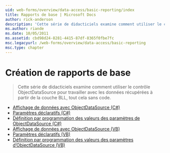 ```yaml
---
uid: web-forms/overview/data-access/basic-reporting/index
title: Rapports de base | Microsoft Docs
author: rick-anderson
description: 'Cette série de didacticiels examine comment utiliser le contrôle ObjectDataSource pour travailler avec les données récupérées à partir de la couche BLL, tout cela sans code.'
ms.author: riande
ms.date: 10/05/2011
ms.assetid: cbd98d24-8281-4415-87df-8365f0fbe7fc
msc.legacyurl: /web-forms/overview/data-access/basic-reporting
msc.type: chapter
---
```

<a name="basic-reporting"></a>Création de rapports de base
====================
> Cette série de didacticiels examine comment utiliser le contrôle ObjectDataSource pour travailler avec les données récupérées à partir de la couche BLL, tout cela sans code.


- [Affichage de données avec ObjectDataSource (C#)](displaying-data-with-the-objectdatasource-cs.md)
- [Paramètres déclaratifs (C#)](declarative-parameters-cs.md)
- [Définition par programmation des valeurs des paramètres de ObjectDataSource (C#)](programmatically-setting-the-objectdatasource-s-parameter-values-cs.md)
- [Affichage de données avec ObjectDataSource (VB)](displaying-data-with-the-objectdatasource-vb.md)
- [Paramètres déclaratifs (VB)](declarative-parameters-vb.md)
- [Définition par programmation des valeurs des paramètres d’ObjectDataSource (VB)](programmatically-setting-the-objectdatasource-s-parameter-values-vb.md)
